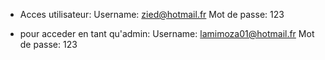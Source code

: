 - Acces utilisateur:
  Username: zied@hotmail.fr
  Mot de passe: 123

- pour acceder en tant qu'admin:
  Username: lamimoza01@hotmail.fr
  Mot de passe: 123
